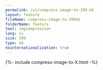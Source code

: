 ```yaml
---
permalink: /vi/compress-image-to-399-kb
layout: feature
fileName: compress-image-to-399kb
folderName: feature
tool: imgcompression
lang: vi
size: 399
type: kb
nointernationalization: true
---
```

{%- include compress-image-to-X.html -%}
      